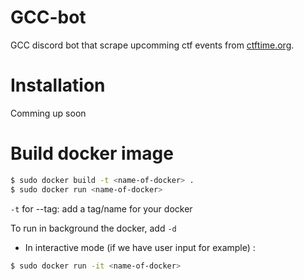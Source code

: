 # GCC-bot

GCC discord bot that scrape upcomming ctf events from [ctftime.org](https://ctftime.org/event/list/upcoming).

# Installation

Comming up soon

# Build docker image 

```bash
$ sudo docker build -t <name-of-docker> .
$ sudo docker run <name-of-docker>
```
`-t` for --tag: add a tag/name for your docker

To run in background the docker, add `-d`

* In interactive mode (if we have user input for example) :

```bash
$ sudo docker run -it <name-of-docker>
```
